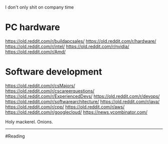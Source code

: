 I don't only shit on company time
# PC hardware
https://old.reddit.com/r/buildapcsales/
https://old.reddit.com/r/hardware/
https://old.reddit.com/r/intel/
https://old.reddit.com/r/nvidia/
https://old.reddit.com/r/Amd/

# Software development
https://old.reddit.com/r/csMajors/
https://old.reddit.com/r/cscareerquestions/
https://old.reddit.com/r/ExperiencedDevs/
https://old.reddit.com/r/devops/
https://old.reddit.com/r/softwarearchitecture/
https://old.reddit.com/r/java/
https://old.reddit.com/r/cpp/
https://old.reddit.com/r/aws/
https://old.reddit.com/r/googlecloud/
https://news.ycombinator.com/

Holy mackerel. Onions.

___
#Reading